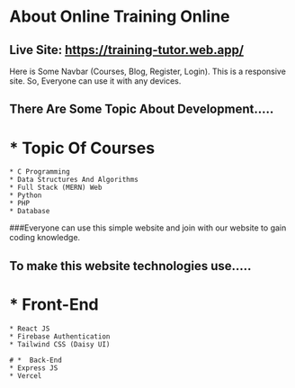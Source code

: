 #  About Online Training Online
## Live Site: https://training-tutor.web.app/


Here is Some Navbar (Courses, Blog, Register, Login).
This is a responsive  site. 
So, Everyone can use it with any devices.


## There Are Some Topic About Development.....

# *  Topic Of Courses
    * C Programming
    * Data Structures And Algorithms
    * Full Stack (MERN) Web
    * Python
    * PHP
    * Database

###Everyone can use this simple website and join with our website to gain coding knowledge.

## To make this website technologies use.....

# *  Front-End
    * React JS
    * Firebase Authentication
    * Tailwind CSS (Daisy UI)
    
    # *  Back-End
    * Express JS
    * Vercel 
